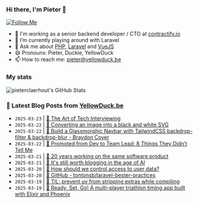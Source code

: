 ### Hi there, I'm Pieter 👋  
[![Follow Me](https://img.shields.io/github/followers/pieterclaerhout?label=Follow&style=social)](https://github.com/pieterclaerhout)

- 🏢 I'm working as a senior backend developer / CTO at [contractify.io](https://contractify.io)
- 🌱 I’m currently playing around with Laravel
- 💬 Ask me about [PHP](https://php.net), [Laravel](http://laravel.com) and [VueJS](https://vuejs.org)
- 😄 Pronouns: Pieter, Duckie, YellowDuck
- 📫 How to reach me: pieter@yellowduck.be

### My stats

![pieterclaerhout's GitHub Stats](https://github-readme-stats.vercel.app/api?username=pieterclaerhout&show_icons=true&count_private=true&line_height=40)

### 📩 Latest Blog Posts from [YellowDuck.be](https://www.yellowduck.be/)
<!-- BLOG-POST-LIST:START -->
- `2025-03-23` | [🔗 The Art of Tech Interviewing](https://www.yellowduck.be/posts/the-art-of-tech-interviewing)  
- `2025-03-22` | [🐥 Converting an image into a black and white SVG](https://www.yellowduck.be/posts/converting-an-image-into-a-black-and-white-svg)  
- `2025-03-22` | [🔗 Build a Glassmorphic Navbar with TailwindCSS backdrop-filter &amp; backdrop-blur - Braydon Coyer](https://www.yellowduck.be/posts/build-a-glassmorphic-navbar-with-tailwindcss-backdrop-filter-backdrop-blur-braydon-coyer)  
- `2025-03-22` | [🔗 Promoted from Dev to Team Lead: 8 Things They Didn’t Tell Me](https://www.yellowduck.be/posts/promoted-from-dev-to-team-lead-8-things-they-didnt-tell-me)  
- `2025-03-21` | [🔗 20 years working on the same software product](https://www.yellowduck.be/posts/20-years-working-on-the-same-software-product)  
- `2025-03-21` | [🔗 It&#39;s still worth blogging in the age of AI](https://www.yellowduck.be/posts/its-still-worth-blogging-in-the-age-of-ai)  
- `2025-03-20` | [🔗 How should we control access to user data?](https://www.yellowduck.be/posts/how-should-we-control-access-to-user-data)  
- `2025-03-20` | [🔗 GitHub - tontonsb/laravel-bester-practices](https://www.yellowduck.be/posts/github-tontonsb-laravel-bester-practices)  
- `2025-03-19` | [🐥 TIL: prevent uv from stripping extras while compiling](https://www.yellowduck.be/posts/til-prevent-uv-from-stripping-extras-while-compiling)  
- `2025-03-19` | [🔗 Ready, Set, Go! A multi-player triathlon timing app built with Elixir and Phoenix](https://www.yellowduck.be/posts/ready-set-go-a-multi-player-triathlon-timing-app-built-with-elixir-and-phoenix)  

<!-- BLOG-POST-LIST:END -->

